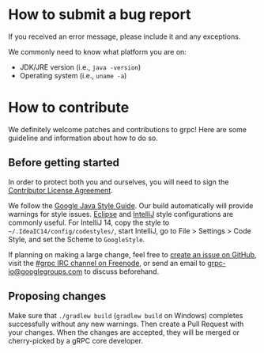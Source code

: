 # How to submit a bug report

If you received an error message, please include it and any exceptions.

We commonly need to know what platform you are on:
 * JDK/JRE version (i.e., ```java -version```)
 * Operating system (i.e., ```uname -a```)

# How to contribute

We definitely welcome patches and contributions to grpc! Here are some
guideline and information about how to do so.

## Before getting started

In order to protect both you and ourselves, you will need to sign the
[Contributor License Agreement](https://cla.developers.google.com/clas).

We follow the [Google Java Style
Guide](https://google-styleguide.googlecode.com/svn/trunk/javaguide.html). Our
build automatically will provide warnings for style issues.
[Eclipse](https://raw.githubusercontent.com/google/styleguide/gh-pages/eclipse-java-google-style.xml)
and
[IntelliJ](https://raw.githubusercontent.com/google/styleguide/gh-pages/intellij-java-google-style.xml)
style configurations are commonly useful. For IntelliJ 14, copy the style to
`~/.IdeaIC14/config/codestyles/`, start IntelliJ, go to File > Settings > Code
Style, and set the Scheme to `GoogleStyle`.

If planning on making a large change, feel free to [create an issue on
GitHub](https://github.com/grpc/grpc-java/issues/new), visit the [#grpc IRC
channel on Freenode](http://webchat.freenode.net/?channels=grpc), or send an
email to [grpc-io@googlegroups.com](grpc-io@googlegroups.com) to discuss
beforehand.

## Proposing changes

Make sure that `./gradlew build` (`gradlew build` on Windows) completes
successfully without any new warnings. Then create a Pull Request with your
changes. When the changes are accepted, they will be merged or cherry-picked by
a gRPC core developer.
